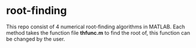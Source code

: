 # root-finding
This repo consist of 4 numerical root-finding algorithms in MATLAB. Each method takes the function file **thfunc.m** to find the root of, this function can be changed by the user. 
